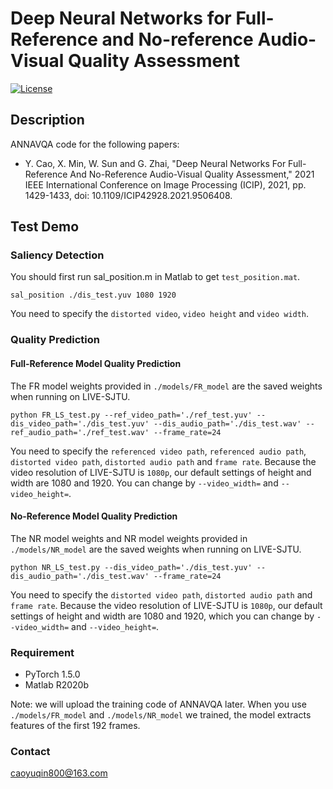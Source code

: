 # Deep Neural Networks for Full-Reference and No-reference Audio-Visual Quality Assessment
[![License](https://img.shields.io/github/license/mashape/apistatus.svg?maxAge=2592000)](License)

## Description
ANNAVQA code for the following papers:

- Y. Cao, X. Min, W. Sun and G. Zhai, "Deep Neural Networks For Full-Reference And No-Reference Audio-Visual Quality Assessment," 
  2021 IEEE International Conference on Image Processing (ICIP), 2021, pp. 1429-1433, doi: 10.1109/ICIP42928.2021.9506408.
  
## Test Demo
### Saliency Detection
You should first run sal_position.m in Matlab to get `test_position.mat`.
```
sal_position ./dis_test.yuv 1080 1920
```
You need to specify the `distorted video`, `video height` and `video width`.

### Quality Prediction
#### Full-Reference Model Quality Prediction
The FR model weights provided in `./models/FR_model` are the saved weights when running on LIVE-SJTU.
```
python FR_LS_test.py --ref_video_path='./ref_test.yuv' --dis_video_path='./dis_test.yuv' --dis_audio_path='./dis_test.wav' --ref_audio_path='./ref_test.wav' --frame_rate=24
```
You need to specify the `referenced video path`, `referenced audio path`, `distorted video path`, `distorted audio path` and `frame rate`.
Because the video resolution of LIVE-SJTU is `1080p`, our default settings of height and width are 1080 and 1920.
You can change by `--video_width=` and `--video_height=`.

#### No-Reference Model Quality Prediction
The NR model weights and NR model weights provided in `./models/NR_model` are the saved weights when running on LIVE-SJTU.
```
python NR_LS_test.py --dis_video_path='./dis_test.yuv' --dis_audio_path='./dis_test.wav' --frame_rate=24
```
You need to specify the `distorted video path`, `distorted audio path` and `frame rate`.
Because the video resolution of LIVE-SJTU is `1080p`, our default settings of height and width are 1080 and 1920,
which you can change by `--video_width=` and `--video_height=`.

### Requirement
- PyTorch 1.5.0
- Matlab R2020b

Note: we will upload the training code of ANNAVQA later. When you use `./models/FR_model`  and 
`./models/NR_model` we trained, the model extracts features of the first 192 frames.
### Contact
caoyuqin800@163.com


